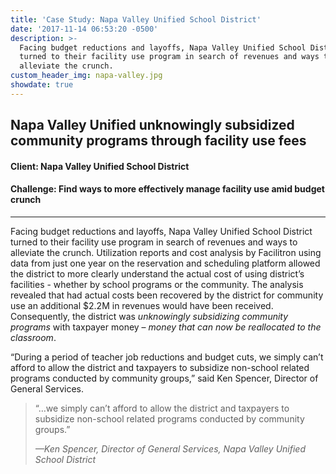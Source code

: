 ```yaml
---
title: 'Case Study: Napa Valley Unified School District'
date: '2017-11-14 06:53:20 -0500'
description: >-
  Facing budget reductions and layoffs, Napa Valley Unified School District
  turned to their facility use program in search of revenues and ways to
  alleviate the crunch.
custom_header_img: napa-valley.jpg
showdate: true
---
```

## Napa Valley Unified unknowingly subsidized community programs through facility use fees
#### Client: Napa Valley Unified School District
#### Challenge: Find ways to more effectively manage facility use amid budget crunch

---

Facing budget reductions and layoffs, Napa Valley Unified School District turned to their facility use program in search of revenues and ways to alleviate the crunch. Utilization reports and cost analysis by Facilitron using data from just one year on the reservation and scheduling platform allowed the district to more clearly understand the actual cost of using district’s facilities - whether by school programs or the community. The analysis revealed that had actual costs been recovered by the district for community use an additional $2.2M in revenues would have been received. Consequently, the district was _unknowingly subsidizing community programs_ with taxpayer money – _money that can now be reallocated to the classroom_.

“During a period of teacher job reductions and budget cuts, we simply can’t afford to allow the district and taxpayers to subsidize non-school related programs conducted by community groups,” said Ken Spencer, Director of General Services.

> “…we simply can’t afford to allow the district and taxpayers to subsidize non-school related programs conducted by community groups.”
>
> <cite>&mdash;Ken Spencer, Director of General Services, Napa Valley Unified School District</cite>
